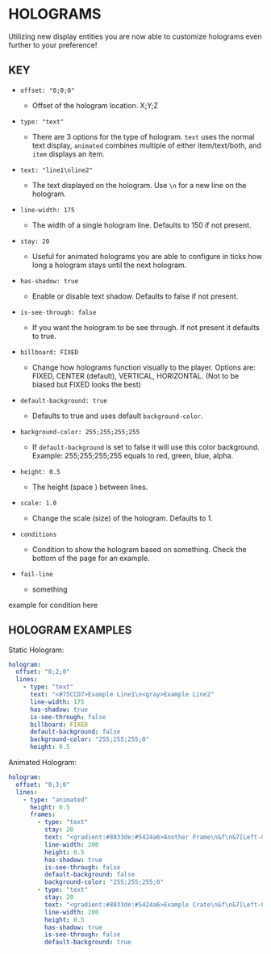 # HOLOGRAMS

Utilizing new display entities you are now able to customize holograms even further to your preference! 

## KEY

- `offset: "0;0;0"`
    - Offset of the hologram location. X;Y;Z
- `type: "text"`
    - There are 3 options for the type of hologram. `text` uses the normal text display, `animated` combines multiple of either item/text/both, and `item` displays an item. 
- `text: "line1\nline2"`
    - The text displayed on the hologram. Use `\n` for a new line on the hologram.
- `line-width: 175`
    - The width of a single hologram line. Defaults to 150 if not present.
- `stay: 20`
    - Useful for animated holograms you are able to configure in ticks how long a hologram stays until the next hologram.
- `has-shadow: true`
    - Enable or disable text shadow. Defaults to false if not present.
- `is-see-through: false`
    - If you want the hologram to be see through. If not present it defaults to true.
- `billboard: FIXED`
    - Change how holograms function visually to the player. Options are: FIXED, CENTER (default), VERTICAL, HORIZONTAL. (Not to be biased but FIXED looks the best)
- `default-background: true`
    - Defaults to true and uses default `background-color`.
- `background-color: 255;255;255;255`
    - If `default-background` is set to false it will use this color background. Example: 255;255;255;255 equals to red, green, blue, alpha.
- `height: 0.5`
    - The height (space ) between lines.
- `scale: 1.0`
    - Change the scale (size) of the hologram. Defaults to 1.

- `conditions`
    - Condition to show the hologram based on something. Check the bottom of the page for an example. 
- `fail-line`
    - something

example for condition here 


## HOLOGRAM EXAMPLES

Static Hologram:
```yml
hologram:
  offset: "0;2;0"
  lines:
    - type: "text"
      text: "<#75CCD7>Example Line1\n<gray>Example Line2"
      line-width: 175
      has-shadow: true
      is-see-through: false
      billboard: FIXED
      default-background: false
      background-color: "255;255;255;0"
      height: 0.5
```

Animated Hologram:
```yml
hologram:
  offset: "0;3;0"
  lines:
    - type: "animated"
      height: 0.5
      frames:
        - type: "text"
          stay: 20
          text: "<gradient:#8833de:#5424a6>Another Frame\n&f\n&7[Left-Click] &fto Preview\n&7[Right-Click] &fto Open\n&7[Shift-Right-Click] &fto quick Open"
          line-width: 200
          height: 0.5
          has-shadow: true
          is-see-through: false
          default-background: false
          background-color: "255;255;255;0"
        - type: "text"
          stay: 20
          text: "<gradient:#8833de:#5424a6>Example Crate\n&f\n&7[Left-Click] &fto Preview\n&7[Right-Click] &fto Open\n&7[Shift-Right-Click] &fto quick Open"
          line-width: 200
          height: 0.5
          has-shadow: true
          is-see-through: false
          default-background: true
```